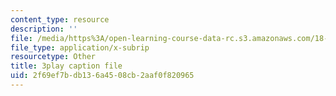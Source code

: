 ```yaml
---
content_type: resource
description: ''
file: /media/https%3A/open-learning-course-data-rc.s3.amazonaws.com/18-065-matrix-methods-in-data-analysis-signal-processing-and-machine-learning-spring-2018/2f69ef7bdb136a4508cb2aaf0f820965_xaSL8yFgqig.srt
file_type: application/x-subrip
resourcetype: Other
title: 3play caption file
uid: 2f69ef7b-db13-6a45-08cb-2aaf0f820965
---
```

